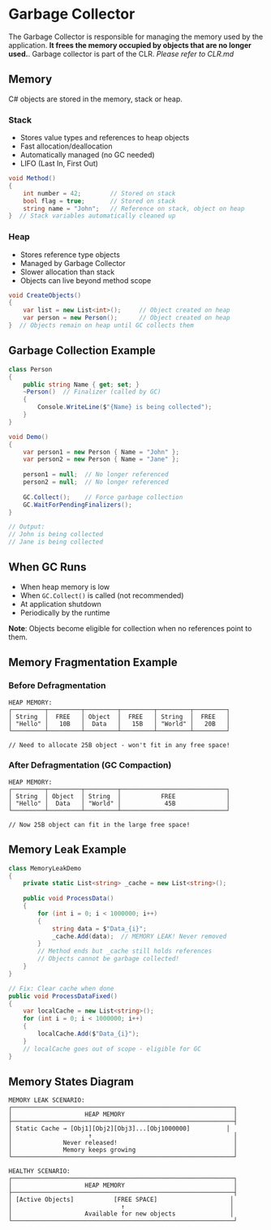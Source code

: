# Garbage Collector

The Garbage Collector is responsible for managing the memory used by the application. **It frees the memory occupied by objects that are no longer used.**. Garbage collector is part of the CLR. *Please refer to CLR.md*

## Memory
C# objects are stored in the memory, stack or heap.

### Stack
- Stores value types and references to heap objects
- Fast allocation/deallocation
- Automatically managed (no GC needed)
- LIFO (Last In, First Out)

```csharp
void Method()
{
    int number = 42;        // Stored on stack
    bool flag = true;       // Stored on stack
    string name = "John";   // Reference on stack, object on heap
}  // Stack variables automatically cleaned up
```

### Heap
- Stores reference type objects
- Managed by Garbage Collector
- Slower allocation than stack
- Objects can live beyond method scope

```csharp
void CreateObjects()
{
    var list = new List<int>();     // Object created on heap
    var person = new Person();      // Object created on heap
}  // Objects remain on heap until GC collects them
```

## Garbage Collection Example

```csharp
class Person
{
    public string Name { get; set; }
    ~Person()  // Finalizer (called by GC)
    {
        Console.WriteLine($"{Name} is being collected");
    }
}

void Demo()
{
    var person1 = new Person { Name = "John" };
    var person2 = new Person { Name = "Jane" };
    
    person1 = null;  // No longer referenced
    person2 = null;  // No longer referenced
    
    GC.Collect();    // Force garbage collection
    GC.WaitForPendingFinalizers();
}

// Output:
// John is being collected
// Jane is being collected
```

## When GC Runs
- When heap memory is low
- When `GC.Collect()` is called (not recommended)
- At application shutdown
- Periodically by the runtime

**Note**: Objects become eligible for collection when no references point to them.

## Memory Fragmentation Example

### Before Defragmentation
```
HEAP MEMORY:
┌─────────┬─────────┬─────────┬─────────┬─────────┬─────────┐
│ String  │  FREE   │ Object  │  FREE   │ String  │  FREE   │
│ "Hello" │   10B   │  Data   │   15B   │ "World" │   20B   │
└─────────┴─────────┴─────────┴─────────┴─────────┴─────────┘

// Need to allocate 25B object - won't fit in any free space!
```

### After Defragmentation (GC Compaction)
```
HEAP MEMORY:
┌─────────┬─────────┬─────────┬─────────────────────────────┐
│ String  │ Object  │ String  │           FREE              │
│ "Hello" │  Data   │ "World" │            45B              │
└─────────┴─────────┴─────────┴─────────────────────────────┘

// Now 25B object can fit in the large free space!
```

## Memory Leak Example

```csharp
class MemoryLeakDemo
{
    private static List<string> _cache = new List<string>();
    
    public void ProcessData()
    {
        for (int i = 0; i < 1000000; i++)
        {
            string data = $"Data_{i}";
            _cache.Add(data);  // MEMORY LEAK! Never removed
        }
        // Method ends but _cache still holds references
        // Objects cannot be garbage collected!
    }
}

// Fix: Clear cache when done
public void ProcessDataFixed()
{
    var localCache = new List<string>();
    for (int i = 0; i < 1000000; i++)
    {
        localCache.Add($"Data_{i}");
    }
    // localCache goes out of scope - eligible for GC
}
```

## Memory States Diagram

```
MEMORY LEAK SCENARIO:
┌─────────────────────────────────────────────────────────────┐
│                    HEAP MEMORY                              │
├─────────────────────────────────────────────────────────────┤
│ Static Cache → [Obj1][Obj2][Obj3]...[Obj1000000]          │
│                     ↑                                       │
│              Never released!                                │
│              Memory keeps growing                           │
└─────────────────────────────────────────────────────────────┘

HEALTHY SCENARIO:
┌─────────────────────────────────────────────────────────────┐
│                    HEAP MEMORY                              │
├─────────────────────────────────────────────────────────────┤
│ [Active Objects]           [FREE SPACE]                    │
│                              ↑                             │
│                    Available for new objects               │
└─────────────────────────────────────────────────────────────┘
```